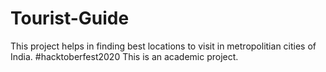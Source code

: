 # Tourist-Guide
This project helps in finding best locations to visit in metropolitian cities of India.
#hacktoberfest2020
This is an academic project.
